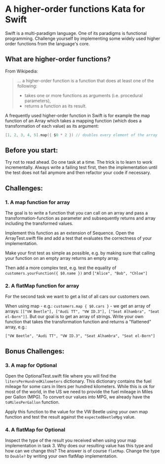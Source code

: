# A higher-order functions Kata for Swift

Swift is a multi-paradigm language. One of its paradigms is functional programming. Challenge yourself by implementing some widely used higher order functions from the language's core.

## What are higher-order functions?

From Wikipedia:
> ... a higher-order function is a function that does at least one of the following:
>
> * takes one or more functions as arguments (i.e. procedural parameters),
> * returns a function as its result.

A frequently used higher-order function in Swift is for example the map function of an Array which takes a mapping function (which does a transformation of each value) as its argument:
```swift
[1, 2, 3, 4, 5].map({ $0 * 2 }) // doubles every element of the array
```

## Before you start:
Try not to read ahead.
Do one task at a time. The trick is to learn to work incrementally. Always write a failing test first, then the implementation until the test does not fail anymore and then refactor your code if necessary.


## Challenges:

### 1. A map function for array

The goal is to write a function that you can call on an array and pass a transformation-function as parameter and subsequently returns and array including the transformed values.

Implement this function as an extension of Sequence.
Open the ArrayTest.swift file and add a test that evaluates the correctness of your implementation.

Make your first test as simple as possible, e.g. by making sure that calling your function on an empty array returns an empty array.

Then add a more complex test, e.g. test the equality of
 ```customers.yourFunction({ $0.name })``` and
```["Alice", "Bob", "Chloe"]```


### 2. A flatMap function for array

For the second task we want to get a list of all cars our customers own.

When using map - e.g.: `customers.map { $0.cars }` - we get an array of arrays: `[["VW Beetle"], ["Audi TT", "VW ID.3"], ["Seat Alhambra", "Seat el-Born"]]`. But our goal is to get an array of strings. Write your own function that takes the transformation function and returns a "flattened" array, e.g.:

```["VW Beetle", "Audi TT", "VW ID.3", "Seat Alhambra", "Seat el-Born"]```


## Bonus Challenges:

### 3. A map for Optional

Open the OptionalTest.swift file where you will find the `litersPerHundredKilometers` dictionary. This dictionary contains the fuel mileage for some cars in liters per hundred kilometers. While this is ok for most of the world, in the US we need to provide the fuel mileage in Miles per Gallon (MPG). To convert our values into MPG, we already have the `toMilesPerGallon` function.

Apply this function to the value for the VW Beetle using your own map function and test the result against the `expectedBeetleMpg` value.


### 4. A flatMap for Optional

Inspect the type of the result you received when using your map implementation in task 3. Why does our resulting value has this type and how can we change this? The answer is of course `flatMap`. Change the type to `Double?` by writing your own flatMap implementation.
